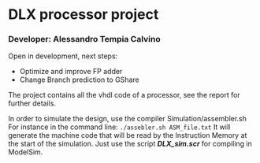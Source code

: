 # DLX processor project
### Developer: Alessandro Tempia Calvino

Open in development, next steps:
- Optimize and improve FP adder
- Change Branch prediction to GShare

The project contains all the vhdl code of a processor, see the report for further details.

In order to simulate the design, use the compiler Simulation/assembler.sh
For instance in the command line:
`./assebler.sh ASM_file.txt`
It will generate the machine code that will be read by the Instruction Memory at the start of the simulation.
Just use the script **_DLX_sim.scr_**  for compiling in ModelSim.

